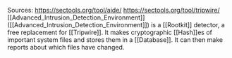 Sources:
https://sectools.org/tool/aide/
https://sectools.org/tool/tripwire/
\
[[Advanced_Intrusion_Detection_Environment]] ([[Advanced_Intrusion_Detection_Environment]]) is a [[Rootkit]] detector, a free replacement for [[Tripwire]]. It makes cryptographic [[Hash]]es of important system files and stores them in a [[Database]]. It can then make reports about which files have changed.
